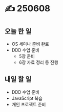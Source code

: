 # ✍️ 250608

## 오늘 한 일

* OS 세미나 준비 완료
* DDD 수업 준비
  * 5장 준비
  * 6장 자료 정리 등 진행



## 내일 할 일

* DDD 수업 준비
* JavaScript 복습
* 개인 프로젝트 준비
